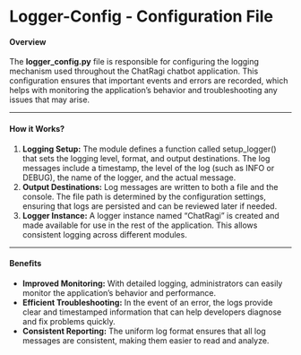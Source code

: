 # Logger-Config - Configuration File

#### Overview
The **logger_config.py** file is responsible for configuring the logging mechanism used throughout the ChatRagi chatbot application. This configuration ensures that important events and errors are recorded, which helps with monitoring the application’s behavior and troubleshooting any issues that may arise.

---
#### How it Works?
1. **Logging Setup:**
	The module defines a function called setup_logger() that sets the logging level, format, and output destinations. The log messages include a timestamp, the level of the log (such as INFO or DEBUG), the name of the logger, and the actual message.
2. **Output Destinations:**
	Log messages are written to both a file and the console. The file path is determined by the configuration settings, ensuring that logs are persisted and can be reviewed later if needed.
3. **Logger Instance:**
	A logger instance named “ChatRagi” is created and made available for use in the rest of the application. This allows consistent logging across different modules.

---
#### Benefits
- **Improved Monitoring:**
	With detailed logging, administrators can easily monitor the application’s behavior and performance.
- **Efficient Troubleshooting:**
	In the event of an error, the logs provide clear and timestamped information that can help developers diagnose and fix problems quickly.
- **Consistent Reporting:**
	The uniform log format ensures that all log messages are consistent, making them easier to read and analyze.